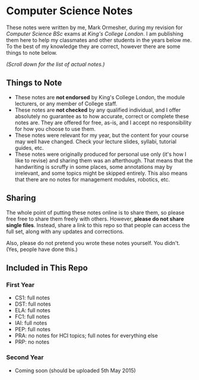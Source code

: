 # Computer Science Notes

These notes were written by me, Mark Ormesher, during my revision for *Computer Science BSc* exams at *King's College London*. I am publishing them here to help my classmates and other students in the years below me. To the best of my knowledge they are correct, however there are some things to note below.

*(Scroll down for the list of actual notes.)*

## Things to Note

- These notes are **not endorsed** by King's College London, the module lecturers, or any member of College staff.
- These notes are **not checked** by any qualified individual, and I offer absolutely no guarantee as to how accurate, correct or complete these notes are. They are offered for free, as-is, and I accept no responsibility for how you choose to use them.
- These notes were relevant for my year, but the content for your course may well have changed. Check your lecture slides, syllabi, tutorial guides, etc.
- These notes were originally produced for personal use only (it's how I like to revise) and sharing them was an afterthough. That means that the handwriting is scruffy in some places, some annotations may by irrelevant, and some topics might be skipped entirely. This also means that there are no notes for management modules, robotics, etc.

## Sharing

The whole point of putting these notes online is to share them, so please free free to share them freely with others. However, **please do not share single files**. Instead, share a link to this repo so that people can access the full set, along with any updates and corrections.

Also, please do not pretend you wrote these notes yourself. You didn't. (Yes, people have done this.)

## Included in This Repo

### First Year

- CS1: full notes
- DST: full notes
- ELA: full notes
- FC1: full notes
- IAI: full notes
- PEP: full notes
- PRA: no notes for HCI topics; full notes for everything else
- PRP: no notes

### Second Year

- Coming soon (should be uploaded 5th May 2015)
